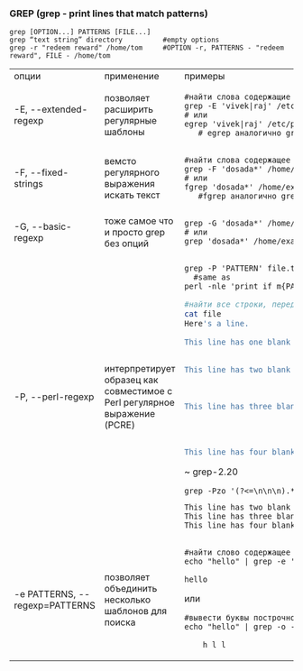 ### GREP (grep - print lines that match patterns)
```nginx
grep [OPTION...] PATTERNS [FILE...]
grep “text string” directory          #empty options
grep -r "redeem reward" /home/tom     #OPTION -r, PATTERNS - "redeem reward", FILE - /home/tom
```

<table>
<tr>
    <td> опции </td> 
    <td> применение </td> 
    <td> примеры </td> 
</tr>
  
<tr>
 <td> -E, --extended-regexp </td>
 <td> позволяет расширить регулярные шаблоны </td>
 <td> 
   
```nginx
#найти слова содержащие vivek и raj
grep -E 'vivek|raj' /etc/passwd
# или
egrep 'vivek|raj' /etc/passwd 
   # egrep аналогично grep -E   
``` 
  </td>
</tr>
  
<tr>
 <td> -F, --fixed-strings </td>
 <td> вемсто регулярного выражения искать текст </td>
 <td>
  
```nginx
#найти слова содержащее dosada*. а не dosada
grep -F 'dosada*' /home/example
# или
fgrep 'dosada*' /home/example 
   #fgrep аналогично grep -F   
```
  </td>
</tr>
  
<tr>
 <td> -G, --basic-regexp </td>
 <td> тоже самое что и просто grep без опций </td>
 <td>
  
```nginx
grep -G 'dosada*' /home/example
# или
grep 'dosada*' /home/example
``` 
  </td>
</tr>
  
<tr>
 <td> -P, --perl-regexp </td>
 <td> интерпретирует образец как совместимое с Perl регулярное выражение (PCRE) </td>
 <td>
  
```nginx
grep -P 'PATTERN' file.txt
  #same as
perl -nle 'print if m{PATTERN}' file.txt
```
```bash 
#найти все строки, перед которыми две или более пустых строк
cat file
Here's a line.

This line has one blank line above it.


This line has two blank lines above it.



This line has three blank lines above it.




This line has four blank lines above it.
```   
   
~  grep-2.20
```nginx   
grep -Pzo '(?<=\n\n\n).*' ~/file 
```
  ```
  This line has two blank lines above it.
  This line has three blank lines above it.
  This line has four blank lines above it.
  ```
</td>
</tr>

<tr>
    <td> -e PATTERNS, --regexp=PATTERNS </td> 
    <td> позволяет объединить нeсколько шаблонов для поиска </td> 
    <td>
  
```nginx
#найти слово содержащее e и l    
echo "hello" | grep -e 'h' -e 'l'
```
`hello`   
  
или
  
```nginx
#вывести буквы построчно  e и l в слове  
echo "hello" | grep -o -e 'h' -e 'l'
```
`    
h
l
l    
`    
  </td>
</tr>
  
</table>
